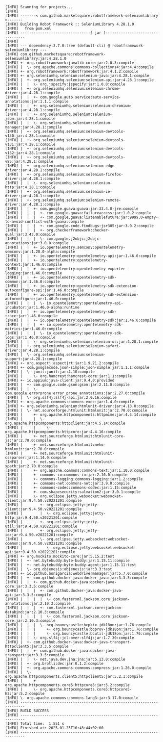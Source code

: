     [INFO] Scanning for projects...
    [INFO] 
    [INFO] -------< com.github.marketsquare:robotframework-seleniumlibrary >-------
    [INFO] Building Robot Framework :: SeleniumLibrary 4.28.1.0
    [INFO]   from pom.xml
    [INFO] --------------------------------[ jar ]---------------------------------
    [INFO] 
    [INFO] --- dependency:3.7.0:tree (default-cli) @ robotframework-seleniumlibrary ---
    [INFO] com.github.marketsquare:robotframework-seleniumlibrary:jar:4.28.1.0
    [INFO] +- org.robotframework:javalib-core:jar:2.0.3:compile
    [INFO] |  \- org.apache.commons:commons-collections4:jar:4.4:compile
    [INFO] +- org.robotframework:robotframework:jar:4.1.2:compile
    [INFO] +- org.seleniumhq.selenium:selenium-java:jar:4.28.1:compile
    [INFO] |  +- org.seleniumhq.selenium:selenium-api:jar:4.28.1:compile
    [INFO] |  |  \- org.jspecify:jspecify:jar:1.0.0:compile
    [INFO] |  +- org.seleniumhq.selenium:selenium-chrome-driver:jar:4.28.1:compile
    [INFO] |  |  +- com.google.auto.service:auto-service-annotations:jar:1.1.1:compile
    [INFO] |  |  +- org.seleniumhq.selenium:selenium-chromium-driver:jar:4.28.1:compile
    [INFO] |  |  +- org.seleniumhq.selenium:selenium-json:jar:4.28.1:compile
    [INFO] |  |  \- org.seleniumhq.selenium:selenium-manager:jar:4.28.1:compile
    [INFO] |  +- org.seleniumhq.selenium:selenium-devtools-v130:jar:4.28.1:compile
    [INFO] |  +- org.seleniumhq.selenium:selenium-devtools-v131:jar:4.28.1:compile
    [INFO] |  +- org.seleniumhq.selenium:selenium-devtools-v132:jar:4.28.1:compile
    [INFO] |  +- org.seleniumhq.selenium:selenium-devtools-v85:jar:4.28.1:compile
    [INFO] |  +- org.seleniumhq.selenium:selenium-edge-driver:jar:4.28.1:compile
    [INFO] |  +- org.seleniumhq.selenium:selenium-firefox-driver:jar:4.28.1:compile
    [INFO] |  |  \- org.seleniumhq.selenium:selenium-http:jar:4.28.1:compile
    [INFO] |  +- org.seleniumhq.selenium:selenium-ie-driver:jar:4.28.1:compile
    [INFO] |  +- org.seleniumhq.selenium:selenium-remote-driver:jar:4.28.1:compile
    [INFO] |  |  +- com.google.guava:guava:jar:33.4.0-jre:compile
    [INFO] |  |  |  +- com.google.guava:failureaccess:jar:1.0.2:compile
    [INFO] |  |  |  +- com.google.guava:listenablefuture:jar:9999.0-empty-to-avoid-conflict-with-guava:compile
    [INFO] |  |  |  +- com.google.code.findbugs:jsr305:jar:3.0.2:compile
    [INFO] |  |  |  +- org.checkerframework:checker-qual:jar:3.43.0:compile
    [INFO] |  |  |  \- com.google.j2objc:j2objc-annotations:jar:3.0.0:compile
    [INFO] |  |  +- io.opentelemetry.semconv:opentelemetry-semconv:jar:1.28.0-alpha:compile
    [INFO] |  |  +- io.opentelemetry:opentelemetry-api:jar:1.46.0:compile
    [INFO] |  |  +- io.opentelemetry:opentelemetry-context:jar:1.46.0:compile
    [INFO] |  |  +- io.opentelemetry:opentelemetry-exporter-logging:jar:1.46.0:compile
    [INFO] |  |  +- io.opentelemetry:opentelemetry-sdk-common:jar:1.46.0:compile
    [INFO] |  |  +- io.opentelemetry:opentelemetry-sdk-extension-autoconfigure-spi:jar:1.46.0:compile
    [INFO] |  |  +- io.opentelemetry:opentelemetry-sdk-extension-autoconfigure:jar:1.46.0:compile
    [INFO] |  |  |  \- io.opentelemetry:opentelemetry-api-incubator:jar:1.46.0-alpha:runtime
    [INFO] |  |  +- io.opentelemetry:opentelemetry-sdk-trace:jar:1.46.0:compile
    [INFO] |  |  +- io.opentelemetry:opentelemetry-sdk:jar:1.46.0:compile
    [INFO] |  |  |  +- io.opentelemetry:opentelemetry-sdk-metrics:jar:1.46.0:compile
    [INFO] |  |  |  \- io.opentelemetry:opentelemetry-sdk-logs:jar:1.46.0:compile
    [INFO] |  |  \- org.seleniumhq.selenium:selenium-os:jar:4.28.1:compile
    [INFO] |  +- org.seleniumhq.selenium:selenium-safari-driver:jar:4.28.1:compile
    [INFO] |  \- org.seleniumhq.selenium:selenium-support:jar:4.28.1:compile
    [INFO] +- org.aspectj:aspectjrt:jar:1.9.21.2:compile
    [INFO] +- com.googlecode.json-simple:json-simple:jar:1.1.1:compile
    [INFO] |  \- junit:junit:jar:4.10:compile
    [INFO] |     \- org.hamcrest:hamcrest-core:jar:1.1:compile
    [INFO] +- io.appium:java-client:jar:9.4.0:provided
    [INFO] |  +- com.google.code.gson:gson:jar:2.11.0:compile
    [INFO] |  |  \- com.google.errorprone:error_prone_annotations:jar:2.27.0:compile
    [INFO] |  \- org.slf4j:slf4j-api:jar:2.0.16:compile
    [INFO] +- org.apache.commons:commons-exec:jar:1.4.0:compile
    [INFO] +- org.seleniumhq.selenium:htmlunit-driver:jar:4.13.0:compile
    [INFO] |  \- net.sourceforge.htmlunit:htmlunit:jar:2.70.0:compile
    [INFO] |     +- org.apache.httpcomponents:httpmime:jar:4.5.14:compile
    [INFO] |     |  \- org.apache.httpcomponents:httpclient:jar:4.5.14:compile
    [INFO] |     |     \- org.apache.httpcomponents:httpcore:jar:4.4.16:compile
    [INFO] |     +- net.sourceforge.htmlunit:htmlunit-core-js:jar:2.70.0:compile
    [INFO] |     +- net.sourceforge.htmlunit:neko-htmlunit:jar:2.70.0:compile
    [INFO] |     +- net.sourceforge.htmlunit:htmlunit-cssparser:jar:1.14.0:compile
    [INFO] |     +- net.sourceforge.htmlunit:htmlunit-xpath:jar:2.70.0:compile
    [INFO] |     +- org.apache.commons:commons-text:jar:1.10.0:compile
    [INFO] |     +- commons-io:commons-io:jar:2.10.0:compile
    [INFO] |     +- commons-logging:commons-logging:jar:1.2:compile
    [INFO] |     +- commons-net:commons-net:jar:3.9.0:compile
    [INFO] |     +- commons-codec:commons-codec:jar:1.15:compile
    [INFO] |     +- com.shapesecurity:salvation2:jar:3.0.1:compile
    [INFO] |     \- org.eclipse.jetty.websocket:websocket-client:jar:9.4.50.v20221201:compile
    [INFO] |        +- org.eclipse.jetty:jetty-client:jar:9.4.50.v20221201:compile
    [INFO] |        |  \- org.eclipse.jetty:jetty-http:jar:9.4.50.v20221201:compile
    [INFO] |        +- org.eclipse.jetty:jetty-util:jar:9.4.50.v20221201:compile
    [INFO] |        +- org.eclipse.jetty:jetty-io:jar:9.4.50.v20221201:compile
    [INFO] |        \- org.eclipse.jetty.websocket:websocket-common:jar:9.4.50.v20221201:compile
    [INFO] |           \- org.eclipse.jetty.websocket:websocket-api:jar:9.4.50.v20221201:compile
    [INFO] +- org.mockito:mockito-core:jar:5.15.2:test
    [INFO] |  +- net.bytebuddy:byte-buddy:jar:1.15.11:compile
    [INFO] |  +- net.bytebuddy:byte-buddy-agent:jar:1.15.11:test
    [INFO] |  \- org.objenesis:objenesis:jar:3.3:test
    [INFO] +- io.github.bonigarcia:webdrivermanager:jar:5.7.0:compile
    [INFO] |  +- com.github.docker-java:docker-java:jar:3.3.5:compile
    [INFO] |  |  +- com.github.docker-java:docker-java-core:jar:3.3.5:compile
    [INFO] |  |  |  +- com.github.docker-java:docker-java-api:jar:3.3.5:compile
    [INFO] |  |  |  |  \- com.fasterxml.jackson.core:jackson-annotations:jar:2.10.3:compile
    [INFO] |  |  |  +- com.fasterxml.jackson.core:jackson-databind:jar:2.10.3:compile
    [INFO] |  |  |  |  \- com.fasterxml.jackson.core:jackson-core:jar:2.10.3:compile
    [INFO] |  |  |  \- org.bouncycastle:bcpkix-jdk18on:jar:1.76:compile
    [INFO] |  |  |     +- org.bouncycastle:bcprov-jdk18on:jar:1.76:compile
    [INFO] |  |  |     \- org.bouncycastle:bcutil-jdk18on:jar:1.76:compile
    [INFO] |  |  \- org.slf4j:jcl-over-slf4j:jar:1.7.30:compile
    [INFO] |  +- com.github.docker-java:docker-java-transport-httpclient5:jar:3.3.5:compile
    [INFO] |  |  +- com.github.docker-java:docker-java-transport:jar:3.3.5:compile
    [INFO] |  |  \- net.java.dev.jna:jna:jar:5.13.0:compile
    [INFO] |  +- org.brotli:dec:jar:0.1.2:compile
    [INFO] |  +- org.apache.commons:commons-compress:jar:1.26.0:compile
    [INFO] |  \- org.apache.httpcomponents.client5:httpclient5:jar:5.2.1:compile
    [INFO] |     +- org.apache.httpcomponents.core5:httpcore5:jar:5.2:compile
    [INFO] |     \- org.apache.httpcomponents.core5:httpcore5-h2:jar:5.2:compile
    [INFO] \- org.apache.commons:commons-lang3:jar:3.17.0:compile
    [INFO] ------------------------------------------------------------------------
    [INFO] BUILD SUCCESS
    [INFO] ------------------------------------------------------------------------
    [INFO] Total time:  1.551 s
    [INFO] Finished at: 2025-01-25T16:43:44+02:00
    [INFO] ------------------------------------------------------------------------
